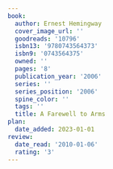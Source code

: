 ```yaml
---
book:
  author: Ernest Hemingway
  cover_image_url: ''
  goodreads: '10796'
  isbn13: '9780743564373'
  isbn9: '0743564375'
  owned: ''
  pages: '8'
  publication_year: '2006'
  series: ''
  series_position: '2006'
  spine_color: ''
  tags: ''
  title: A Farewell to Arms
plan:
  date_added: 2023-01-01
review:
  date_read: '2010-01-06'
  rating: '3'
---
```

